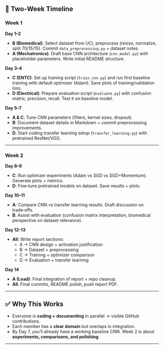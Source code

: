 ## 📅 Two‑Week Timeline

### **Week 1**
**Day 1–2**
- **B (Biomedical)**: Select dataset from UCI, preprocess (resize, normalize, split 70/15/15). Commit `data_preprocessing.py` + dataset notes.  
- **A (Mechatronics)**: Draft base CNN architecture (`cnn_model.py`) with placeholder parameters. Write initial README structure.  

**Day 3–4**
- **C (ENTC)**: Set up training script (`train_cnn.py`) and run first baseline training with default optimizer (Adam). Save plots of training/validation loss.  
- **D (Electrical)**: Prepare evaluation script (`evaluate.py`) with confusion matrix, precision, recall. Test it on baseline model.  

**Day 5–7**
- **A & C**: Tune CNN parameters (filters, kernel sizes, dropout).  
- **B**: Document dataset details in Markdown + commit preprocessing improvements.  
- **D**: Start coding transfer learning setup (`transfer_learning.py`) with pretrained ResNet/VGG.  

---

### **Week 2**
**Day 8–9**
- **C**: Run optimizer experiments (Adam vs SGD vs SGD+Momentum). Generate plots + metrics.  
- **D**: Fine‑tune pretrained models on dataset. Save results + plots.  

**Day 10–11**
- **A**: Compare CNN vs transfer learning results. Draft discussion on trade‑offs.  
- **B**: Assist with evaluation (confusion matrix interpretation, biomedical perspective on dataset relevance).  

**Day 12–13**
- **All**: Write report sections:  
  - A → CNN design + activation justification  
  - B → Dataset + preprocessing  
  - C → Training + optimizer comparison  
  - D → Evaluation + transfer learning  

**Day 14**
- **A (Lead)**: Final integration of report + repo cleanup.  
- **All**: Final commits, README polish, push report PDF.  

---

## ✅ Why This Works
- Everyone is **coding + documenting** in parallel → visible GitHub contributions.  
- Each member has a **clear domain** but overlaps in integration.  
- By Day 7, you’ll already have a working baseline CNN. Week 2 is about **experiments, comparisons, and polishing**.  

---

